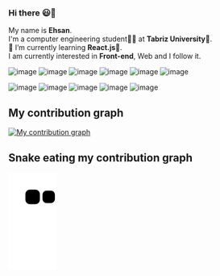 ### Hi there :smiley:👋

My name is **Ehsan**.<br>
I'm a computer engineering student:man_technologist: at **Tabriz University**:school:.<br>
🌱 I’m currently learning **React.js:rocket:**.<br>
I am currently interested in **Front-end**, Web and I follow it.

![image](https://img.shields.io/badge/-html-03719C?logo=html5&logoColor=white&style=for-the-badge)
![image](https://img.shields.io/badge/-css-9900FA?logo=css3&logoColor=white&style=for-the-badge)
![image](https://img.shields.io/badge/-sass-FEB2D0?logo=sass&logoColor=white&style=for-the-badge)
![image](https://img.shields.io/badge/-JavaScript-FFC513?logo=javascript&logoColor=white&style=for-the-badge)
![image](https://img.shields.io/badge/-ReactJs-61DAFB?logo=react&logoColor=white&style=for-the-badge)
![image](https://img.shields.io/badge/-materialUi-5D21D0?logo=materialUi&logoColor=white&style=for-the-badge)

![image](https://img.shields.io/badge/-java-E17701?logo=java&logoColor=white&style=for-the-badge)
![image](https://img.shields.io/badge/-javafx-0E87CC?logo=javafx&logoColor=white&style=for-the-badge)
![image](https://img.shields.io/badge/-mysql-0E87CC?logo=mysql&logoColor=white&style=for-the-badge)
![image](https://img.shields.io/badge/-git-D5174E?logo=git&logoColor=white&style=for-the-badge)
![image](https://img.shields.io/badge/-npm-B04E0F?logo=npm&logoColor=white&style=for-the-badge)



## My contribution graph
[![My contribution graph](https://activity-graph.herokuapp.com/graph?username=EhsanShahbazii&theme=react-dark)](https://github.com/ashutosh00710/github-readme-activity-graph)

## Snake eating my contribution graph
![snake gif](https://github.com/EhsanShahbazii/EhsanShahbazii/blob/output/github-contribution-grid-snake.svg)


